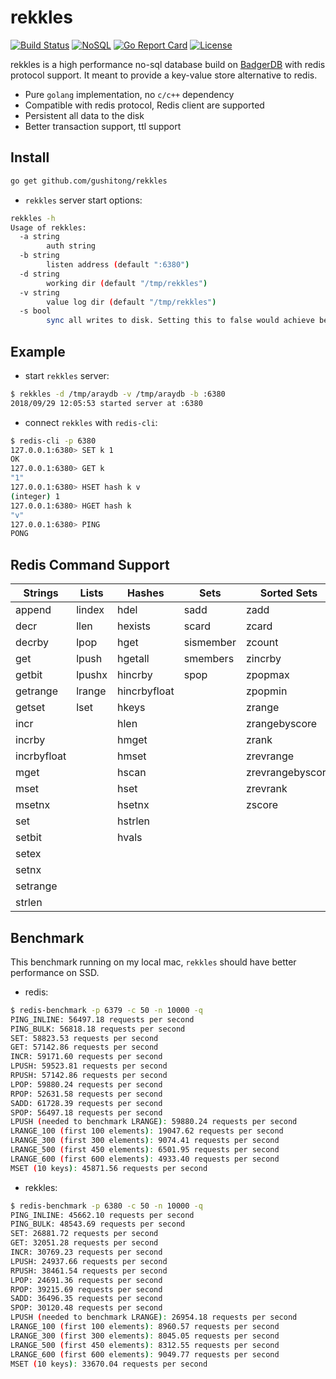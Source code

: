 
# rekkles

[![Build Status](https://travis-ci.com/gushitong/rekkles.svg?branch=master)](https://travis-ci.com/gushitong/rekkles)
[![NoSQL](https://img.shields.io/badge/db-NoSQL-blue.svg)](https://github.com/gushitong/rekkles)
[![Go Report Card](https://goreportcard.com/badge/github.com/gushitong/rekkles?service=github)](https://goreportcard.com/report/github.com/gushitong/rekkles)
[![License](https://img.shields.io/badge/License-Apache-green.svg)]((https://github.com/gushitong/rekkles))

rekkles is a high performance no-sql database build on [BadgerDB](https://github.com/dgraph-io/badger) with redis protocol
support. It meant to provide a key-value store alternative to redis.

* Pure `golang` implementation, no `c/c++` dependency
* Compatible with redis protocol, Redis client are supported
* Persistent all data to the disk
* Better transaction support, ttl support

## Install

```bash
go get github.com/gushitong/rekkles
```

* `rekkles` server start options:

```bash
rekkles -h
Usage of rekkles:
  -a string
    	auth string
  -b string
    	listen address (default ":6380")
  -d string
    	working dir (default "/tmp/rekkles")
  -v string
    	value log dir (default "/tmp/rekkles")
  -s bool	
        sync all writes to disk. Setting this to false would achieve better performance, but may cause data to be lost. (default true)
```

## Example   
 
* start `rekkles` server: 
```bash
$ rekkles -d /tmp/araydb -v /tmp/araydb -b :6380
2018/09/29 12:05:53 started server at :6380    
```    

* connect `rekkles` with `redis-cli`:
```bash
$ redis-cli -p 6380
127.0.0.1:6380> SET k 1
OK
127.0.0.1:6380> GET k
"1"
127.0.0.1:6380> HSET hash k v
(integer) 1
127.0.0.1:6380> HGET hash k
"v"
127.0.0.1:6380> PING
PONG
```    
    
## Redis Command Support

|  Strings   | Lists    | Hashes    | Sets      | Sorted Sets   |
|------------|----------|-----------|-----------|---------------|
| append   | lindex | hdel    | sadd    | zadd        |
| decr     | llen   | hexists | scard   | zcard       |
| decrby   | lpop   | hget    | sismember| zcount     |
| get      | lpush  | hgetall | smembers | zincrby    |
| getbit   | lpushx | hincrby | spop    | zpopmax     |
| getrange | lrange | hincrbyfloat |      | zpopmin     |
| getset   | lset   | hkeys   |           | zrange      |
| incr     |          | hlen    |           | zrangebyscore|   
| incrby   |          | hmget   |           | zrank       |
| incrbyfloat|        | hmset   |           | zrevrange   |
| mget     |          | hscan   |           | zrevrangebyscore|
| mset     |          | hset    |           | zrevrank    |
| msetnx   |          | hsetnx  |           | zscore      |  
| set      |          | hstrlen |           |               |
| setbit   |          | hvals   |           |               |
| setex    |          |           |           |               |
| setnx    |          |           |           |               |
| setrange |          |           |           |               |
| strlen   |          |           |           |               |

## Benchmark

This benchmark running on my local mac, `rekkles` should have better performance on SSD.

* redis:

```bash
$ redis-benchmark -p 6379 -c 50 -n 10000 -q 
PING_INLINE: 56497.18 requests per second
PING_BULK: 56818.18 requests per second
SET: 58823.53 requests per second
GET: 57142.86 requests per second
INCR: 59171.60 requests per second
LPUSH: 59523.81 requests per second
RPUSH: 57142.86 requests per second
LPOP: 59880.24 requests per second
RPOP: 52631.58 requests per second
SADD: 61728.39 requests per second
SPOP: 56497.18 requests per second
LPUSH (needed to benchmark LRANGE): 59880.24 requests per second
LRANGE_100 (first 100 elements): 19047.62 requests per second
LRANGE_300 (first 300 elements): 9074.41 requests per second
LRANGE_500 (first 450 elements): 6501.95 requests per second
LRANGE_600 (first 600 elements): 4933.40 requests per second
MSET (10 keys): 45871.56 requests per second
```

* rekkles:

```bash
$ redis-benchmark -p 6380 -c 50 -n 10000 -q 
PING_INLINE: 45662.10 requests per second
PING_BULK: 48543.69 requests per second
SET: 26881.72 requests per second
GET: 32051.28 requests per second
INCR: 30769.23 requests per second
LPUSH: 24937.66 requests per second
RPUSH: 38461.54 requests per second
LPOP: 24691.36 requests per second
RPOP: 39215.69 requests per second
SADD: 36496.35 requests per second
SPOP: 30120.48 requests per second
LPUSH (needed to benchmark LRANGE): 26954.18 requests per second
LRANGE_100 (first 100 elements): 8960.57 requests per second
LRANGE_300 (first 300 elements): 8045.05 requests per second
LRANGE_500 (first 450 elements): 8312.55 requests per second
LRANGE_600 (first 600 elements): 9049.77 requests per second
MSET (10 keys): 33670.04 requests per second
```